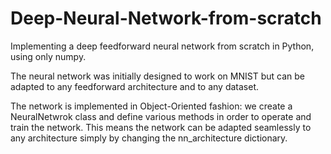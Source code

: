 # Deep-Neural-Network-from-scratch
Implementing a deep feedforward neural network from scratch in Python, using only numpy.


The neural network was initially designed to work on MNIST but can be adapted to any feedforward architecture and to any dataset.

The network is implemented in Object-Oriented fashion: we create a NeuralNetwrok class and define various methods in order to operate and train the network. This means the network can be adapted seamlessly to any architecture simply by changing the nn_architecture dictionary.
